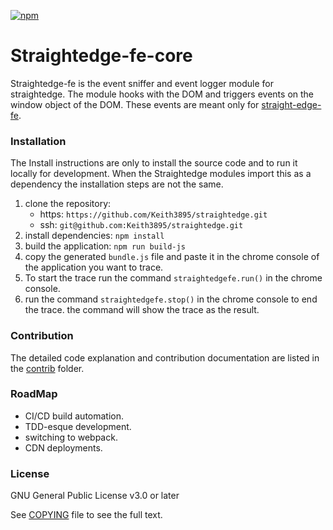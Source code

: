 [![npm](https://img.shields.io/badge/npm-6.14.4-green.svg)](https://www.npmjs.com/)

# Straightedge-fe-core

Straightedge-fe is the event sniffer and event logger module for straightedge. The module hooks with the DOM and triggers events on the window object of the DOM. These events are meant only for [straight-edge-fe]().

### Installation
The Install instructions are only to install the source code and to run it locally for development. When the Straightedge modules import this as a dependency the installation steps are not the same.
1) clone the repository:
    - https:
    ``https://github.com/Keith3895/straightedge.git``
    - ssh:
    ``git@github.com:Keith3895/straightedge.git``
2) install dependencies:
    ``npm install``
3) build the application:
    ``npm run build-js``
4) copy the generated ``bundle.js`` file and paste it in the chrome console of the application you want to trace.
5) To start the trace run the command ``straightedgefe.run()`` in the chrome console.
6) run the command ``straightedgefe.stop()`` in the chrome console to end the trace. the command will show the trace as the result.

### Contribution
The detailed code explanation and contribution documentation are listed in the [contrib]() folder.

### RoadMap
- CI/CD build automation.
- TDD-esque development.
- switching to webpack.
- CDN deployments.


### License
GNU General Public License v3.0 or later

See [COPYING](./COPYING) file to see the full text.